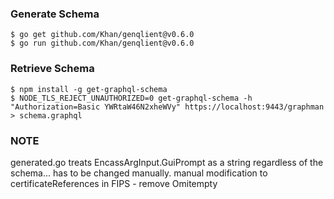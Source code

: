 ### Generate Schema

```
$ go get github.com/Khan/genqlient@v0.6.0
$ go run github.com/Khan/genqlient@v0.6.0
```

### Retrieve Schema
```
$ npm install -g get-graphql-schema
$ NODE_TLS_REJECT_UNAUTHORIZED=0 get-graphql-schema -h "Authorization=Basic YWRtaW46N2xheWVy" https://localhost:9443/graphman > schema.graphql
```

### NOTE
generated.go treats EncassArgInput.GuiPrompt as a string regardless of the schema... has to be changed manually.
manual modification to certificateReferences in FIPS - remove Omitempty